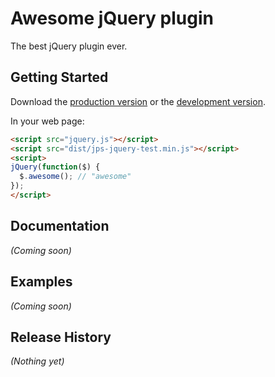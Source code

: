 # Awesome jQuery plugin

The best jQuery plugin ever.

## Getting Started

Download the [production version][min] or the [development version][max].

[min]: https://raw.github.com/jonniespratley/jquery-jps-jquery-test/master/dist/jquery.jps-jquery-test.min.js
[max]: https://raw.github.com/jonniespratley/jquery-jps-jquery-test/master/dist/jquery.jps-jquery-test.js

In your web page:

```html
<script src="jquery.js"></script>
<script src="dist/jps-jquery-test.min.js"></script>
<script>
jQuery(function($) {
  $.awesome(); // "awesome"
});
</script>
```

## Documentation
_(Coming soon)_

## Examples
_(Coming soon)_

## Release History
_(Nothing yet)_
